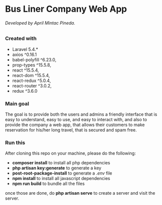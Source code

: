 # Bus Liner Company Web App
###### Developed by April Mintac Pineda.

### Created with
- Laravel 5.4.*
- axios ^0.16.1
- babel-polyfill ^6.23.0,
- prop-types ^15.5.8,
- react ^15.5.4,
- react-dom ^15.5.4,
- react-redux ^5.0.4,
- react-router ^3.0.2,
- redux ^3.6.0

### Main goal

The goal is to provide both the users and admins a friendly interface that is easy to understand, easy to use, and easy to interact with, and also to provide the company a web app, that allows their customers to make reservation for his/her long travel, that is secured and spam free.

### Run this
After cloning this repo on your machine, please do the following:

- **composer install** to install all php dependencies
- **php artisan key:generate** to generate a key
- **post-root-package-install** to generate a *.env* file
- **npm install** to install all javascript dependencies
- **npm run build** to bundle all the files

once those are done, do **php artisan serve** to create a server and visit the server.